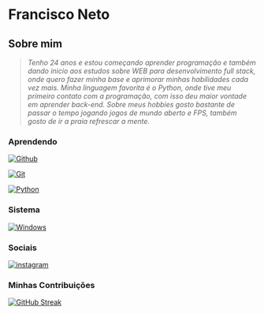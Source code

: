 
# Francisco Neto

## Sobre mim

> _Tenho 24 anos e estou começando aprender_
> _programação e também dando inicio aos estudos_
> _sobre WEB para desenvolvimento full stack, onde_
> _quero fazer minha base e aprimorar minhas_
> _habilidades cada vez mais. Minha_
> _linguagem_
> _favorita é o Python, onde tive meu primeiro_
> _contato com a programação, com isso deu maior_
> _vontade em aprender back-end. Sobre meus hobbies_
> _gosto bastante de passar o tempo jogando jogos de_
> _mundo aberto e FPS, também gosto de ir a praia_
> _refrescar a mente._

### Aprendendo

[![Github](https://img.shields.io/badge/github-000?style=for-the-badge&logo=github&logoColor=)](https://github.com)

[![Git](https://img.shields.io/badge/git-000?style=for-the-badge&logo=git&logoColor=)](https://git-scm.com)

[![Python](https://img.shields.io/badge/Python-000?style=for-the-badge&logo=python&logoColor=)](https://www.python.org)

### Sistema

[![Windows](https://img.shields.io/badge/Windows-000?style=for-the-badge&logo=windows&logoColor=)](https://www.microsoft.com/pt-br)

### Sociais

[![instagram](https://img.shields.io/badge/instagram-000?style=for-the-badge&logo=instagram&logoColor=blue)](https://www.instagram.com/netorui__x)

### Minhas Contribuições

[![GitHub Streak](https://streak-stats.demolab.com/?user=netoruy0-spec&theme=bear&background=000&border=30A3DC&dates=FFF)](https://git.io/streak-stats)